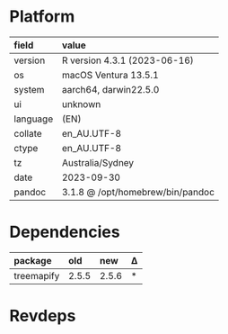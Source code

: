 # Platform

|field    |value                            |
|:--------|:--------------------------------|
|version  |R version 4.3.1 (2023-06-16)     |
|os       |macOS Ventura 13.5.1             |
|system   |aarch64, darwin22.5.0            |
|ui       |unknown                          |
|language |(EN)                             |
|collate  |en_AU.UTF-8                      |
|ctype    |en_AU.UTF-8                      |
|tz       |Australia/Sydney                 |
|date     |2023-09-30                       |
|pandoc   |3.1.8 @ /opt/homebrew/bin/pandoc |

# Dependencies

|package    |old   |new   |Δ  |
|:----------|:-----|:-----|:--|
|treemapify |2.5.5 |2.5.6 |*  |

# Revdeps

